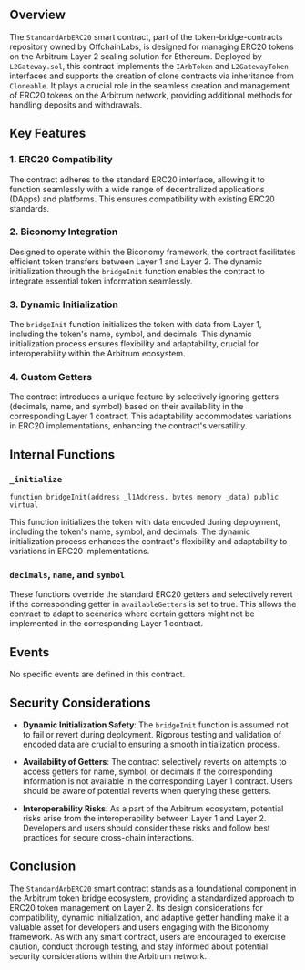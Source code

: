 ## Overview

The `StandardArbERC20` smart contract, part of the token-bridge-contracts repository owned by OffchainLabs, is designed for managing ERC20 tokens on the Arbitrum Layer 2 scaling solution for Ethereum. Deployed by `L2Gateway.sol`, this contract implements the `IArbToken` and `L2GatewayToken` interfaces and supports the creation of clone contracts via inheritance from `Cloneable`. It plays a crucial role in the seamless creation and management of ERC20 tokens on the Arbitrum network, providing additional methods for handling deposits and withdrawals.

## Key Features

### 1. ERC20 Compatibility

The contract adheres to the standard ERC20 interface, allowing it to function seamlessly with a wide range of decentralized applications (DApps) and platforms. This ensures compatibility with existing ERC20 standards.

### 2. Biconomy Integration

Designed to operate within the Biconomy framework, the contract facilitates efficient token transfers between Layer 1 and Layer 2. The dynamic initialization through the `bridgeInit` function enables the contract to integrate essential token information seamlessly.

### 3. Dynamic Initialization

The `bridgeInit` function initializes the token with data from Layer 1, including the token's name, symbol, and decimals. This dynamic initialization process ensures flexibility and adaptability, crucial for interoperability within the Arbitrum ecosystem.

### 4. Custom Getters

The contract introduces a unique feature by selectively ignoring getters (decimals, name, and symbol) based on their availability in the corresponding Layer 1 contract. This adaptability accommodates variations in ERC20 implementations, enhancing the contract's versatility.

## Internal Functions

### `_initialize`

```solidity
function bridgeInit(address _l1Address, bytes memory _data) public virtual
```

This function initializes the token with data encoded during deployment, including the token's name, symbol, and decimals. The dynamic initialization process enhances the contract's flexibility and adaptability to variations in ERC20 implementations.

### `decimals`, `name`, and `symbol`

These functions override the standard ERC20 getters and selectively revert if the corresponding getter in `availableGetters` is set to true. This allows the contract to adapt to scenarios where certain getters might not be implemented in the corresponding Layer 1 contract.

## Events

No specific events are defined in this contract.

## Security Considerations

- **Dynamic Initialization Safety**: The `bridgeInit` function is assumed not to fail or revert during deployment. Rigorous testing and validation of encoded data are crucial to ensuring a smooth initialization process.

- **Availability of Getters**: The contract selectively reverts on attempts to access getters for name, symbol, or decimals if the corresponding information is not available in the corresponding Layer 1 contract. Users should be aware of potential reverts when querying these getters.

- **Interoperability Risks**: As a part of the Arbitrum ecosystem, potential risks arise from the interoperability between Layer 1 and Layer 2. Developers and users should consider these risks and follow best practices for secure cross-chain interactions.

## Conclusion

The `StandardArbERC20` smart contract stands as a foundational component in the Arbitrum token bridge ecosystem, providing a standardized approach to ERC20 token management on Layer 2. Its design considerations for compatibility, dynamic initialization, and adaptive getter handling make it a valuable asset for developers and users engaging with the Biconomy framework. As with any smart contract, users are encouraged to exercise caution, conduct thorough testing, and stay informed about potential security considerations within the Arbitrum network.
